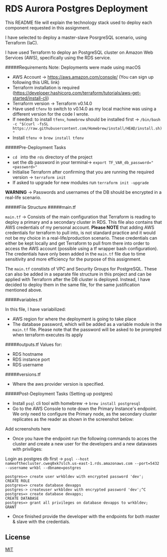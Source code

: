 # RDS Aurora Postgres Deployment

This README file will explain the technology stack used to deploy each component requested in this assignment. 


I have selected to deploy a master-slave PosrgreSQL scenario, using Terraform (IaC). 

I have used Terraform to deploy an PostgreSQL cluster on Amazon Web Services (AWS), specifically using the RDS service. 

#####Requirements 
Note: Deployments were made using macOS 

- AWS Account -> https://aws.amazon.com/console/ (You can sign up following this URL link)
- Terraform installation is required (https://developer.hashicorp.com/terraform/tutorials/aws-get-started/install-cli)
- Terraform version -> Terraform v0.14.0
- Have used `tfenv` to switch to v0.14.0 as my local machine was using a different version for the code I wrote. 
- If needed: to install `tfenv`, `homebrew` should be installed first -> `/bin/bash -c "$(curl -fsSL https://raw.githubusercontent.com/Homebrew/install/HEAD/install.sh)"`
- Install `tfenv` -> `brew install tfenv`

#####Pre-Deployment Tasks

- `cd ` into the `rds` directory of the project 
- set the db password in your terminal-> `export TF_VAR_db_password="<password>"`
- Initialise Terraform after confirming that you are running the required version -> `terraform init`
- If asked to upgrade for new modules run `terraform init -upgrade`

**WARNING** -> Passwords and usernames of the DB should be encrypted in a real-life scenario. 

#####File Structure
#####main.tf

`main.tf` -> Consists of the main configuration that Terraform is reading to deploy a primary and a secondary cluster in RDS. This file also contains that AWS credentials of my personal account. **Please NOTE** that adding AWS credentials for terraform to pull into, is not standard practice and it would not be my choice in a real-life/production scenario. These credentials can either be kept locally and get Terraform to pull from there into order to access the AWS account (possible using a tf wrapper bash configuration). The credentials have only been added in the `main.tf` file due to time sensitivity and more efficiency for the purpose of this assignment. 

The `main.tf` constists of VPC and Security Groups for PostgreSQL. These can also be added in a separate file structure in this project and can be applied with Terraform after the DB cluster is deployed. Instead, I have decided to deploy them in the same file, for the same justification mentioned above. 

#####variables.tf

In this file, I have variabilized:
- AWS region for where the deployment is going to take place 
- The database password, which will be added as a variable module in the `main.tf` file. Please note that the password will be asked to be prompted when terraform executes its apply 

#####outputs.tf
Values for: 
- RDS hostname
- RDS instance port
- RDS username  

#####versions.tf
- Where the aws provider version is specified. 

#####Post-Deployment Tasks (Setting up postgres)

- Install `psql` cli tool with homebrew -> `brew install postgresql`
- Go to the AWS Console to note down the Primary Instance's endpoint. We only need to configure the Primary node, as the secondary cluster replicates as the reader as shown in the screenshot below: 

Add screenshots here 

- Once you have the endpoint run the following commands to acces the cluster and create a new user for the developers and a new datavases with priviliges: 

Login as postgres db first -> `psql --host nameofthecluster.cweq0xk7slch.us-east-1.rds.amazonaws.com --port=5432 --username wrkbl --dbname=postgres `

```
postgres=> create user wrkbldev with encrypted password 'dev';
CREATE ROLE
postgres=> create database devapps
postgres-> createuser wrkbldev with encrypted password 'dev';^C
postgres=> create database devapps;
CREATE DATABASE
postgres=> grant all privileges on database devapps to wrkbldev;
GRANT
```
- Once finished provide the developer with the endpoints for both master & slave with the credentials. 


## License

[MIT](https://choosealicense.com/licenses/mit/)